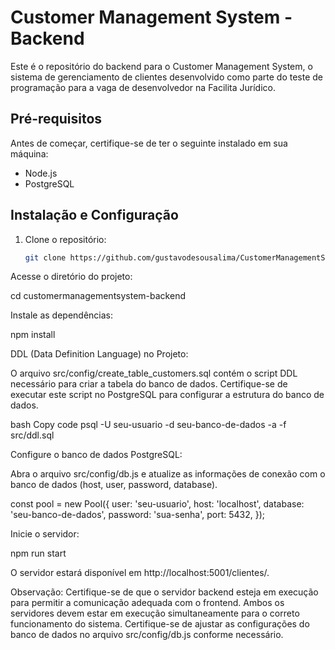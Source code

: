 # Customer Management System - Backend

Este é o repositório do backend para o Customer Management System, o sistema de gerenciamento de clientes desenvolvido como parte do teste de programação para a vaga de desenvolvedor na Facilita Jurídico.

## Pré-requisitos

Antes de começar, certifique-se de ter o seguinte instalado em sua máquina:

- Node.js
- PostgreSQL

## Instalação e Configuração

1. Clone o repositório:

   ```bash
   git clone https://github.com/gustavodesousalima/CustomerManagementSystem-BackEnd.git

Acesse o diretório do projeto:

cd customermanagementsystem-backend

Instale as dependências:

npm install

DDL (Data Definition Language) no Projeto:

O arquivo src/config/create_table_customers.sql contém o script DDL necessário para criar a tabela do banco de dados. Certifique-se de executar este script no PostgreSQL para configurar a estrutura do banco de dados.

bash
Copy code
psql -U seu-usuario -d seu-banco-de-dados -a -f src/ddl.sql

Configure o banco de dados PostgreSQL:

Abra o arquivo src/config/db.js e atualize as informações de conexão com o banco de dados (host, user, password, database).

const pool = new Pool({
  user: 'seu-usuario',
  host: 'localhost',
  database: 'seu-banco-de-dados',
  password: 'sua-senha',
  port: 5432,
});

Inicie o servidor:

npm run start

O servidor estará disponível em http://localhost:5001/clientes/.

Observação: Certifique-se de que o servidor backend esteja em execução para permitir a comunicação adequada com o frontend. Ambos os servidores devem estar em execução simultaneamente para o correto funcionamento do sistema. Certifique-se de ajustar as configurações do banco de dados no arquivo src/config/db.js conforme necessário.
